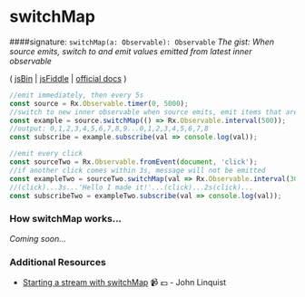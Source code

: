 # switchMap
####signature: `switchMap(a: Observable): Observable`
*The gist: When source emits, switch to and emit values emitted from latest inner observable*

( [jsBin](http://jsbin.com/decinatisu/1/edit?js,console,output) | [jsFiddle](https://jsfiddle.net/btroncone/6pz981gd/) | [official docs](http://reactivex.io/rxjs/class/es6/Observable.js~Observable.html#instance-method-switchMap) )

```js
//emit immediately, then every 5s
const source = Rx.Observable.timer(0, 5000);
//switch to new inner observable when source emits, emit items that are emitted
const example = source.switchMap(() => Rx.Observable.interval(500));
//output: 0,1,2,3,4,5,6,7,8,9...0,1,2,3,4,5,6,7,8
const subscribe = example.subscribe(val => console.log(val));

//emit every click
const sourceTwo = Rx.Observable.fromEvent(document, 'click');
//if another click comes within 3s, message will not be emitted
const exampleTwo = sourceTwo.switchMap(val => Rx.Observable.interval(3000).mapTo('Hello, I made it!'));
//(click)...3s...'Hello I made it!'...(click)...2s(click)...
const subscribeTwo = exampleTwo.subscribe(val => console.log(val));
```

### How switchMap works...
*Coming soon...*


### Additional Resources
* [Starting a stream with switchMap](https://egghead.io/lessons/rxjs-starting-a-stream-with-switchmap?course=step-by-step-async-javascript-with-rxjs) :video_camera: :dollar: - John Linquist